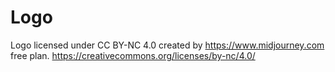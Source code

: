 # Logo
Logo licensed under CC BY-NC 4.0 created by https://www.midjourney.com free plan. https://creativecommons.org/licenses/by-nc/4.0/
